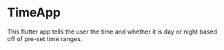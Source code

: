 # TimeApp
This flutter app tells the user the time and whether it is day or night based off of pre-set time ranges.
